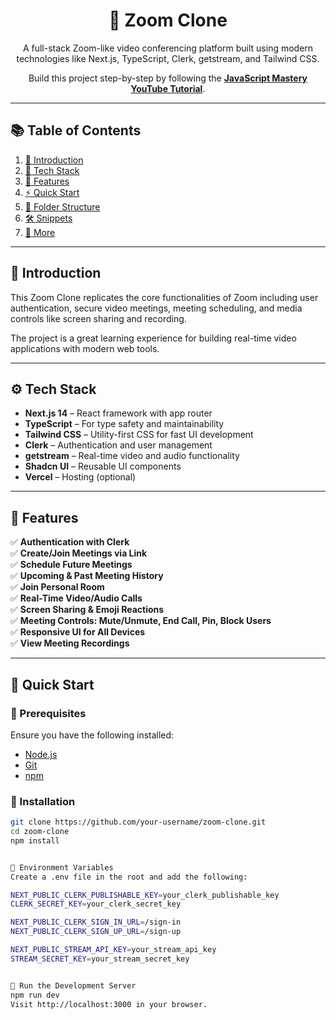 <div align="center">

  <h1>🔗 Zoom Clone</h1>
  <p>A full-stack Zoom-like video conferencing platform built using modern technologies like Next.js, TypeScript, Clerk, getstream, and Tailwind CSS.</p>
  
  <p>Build this project step-by-step by following the <a href="https://youtu.be/R8CIO1DZ2b8" target="_blank"><b>JavaScript Mastery YouTube Tutorial</b></a>.</p>

</div>

---

## 📚 Table of Contents

1. [📌 Introduction](#introduction)
2. [🧰 Tech Stack](#tech-stack)
3. [🚀 Features](#features)
4. [⚡ Quick Start](#quick-start)
5. [📁 Folder Structure](#folder-structure)
6. [🛠️ Snippets](#snippets)
7. [🧠 More](#more)

---

## 🤖 Introduction

This Zoom Clone replicates the core functionalities of Zoom including user authentication, secure video meetings, meeting scheduling, and media controls like screen sharing and recording.

The project is a great learning experience for building real-time video applications with modern web tools.

---

## ⚙️ Tech Stack

- **Next.js 14** – React framework with app router
- **TypeScript** – For type safety and maintainability
- **Tailwind CSS** – Utility-first CSS for fast UI development
- **Clerk** – Authentication and user management
- **getstream** – Real-time video and audio functionality
- **Shadcn UI** – Reusable UI components
- **Vercel** – Hosting (optional)

---

## 🔋 Features

✅ **Authentication with Clerk**  
✅ **Create/Join Meetings via Link**  
✅ **Schedule Future Meetings**  
✅ **Upcoming & Past Meeting History**  
✅ **Join Personal Room**  
✅ **Real-Time Video/Audio Calls**  
✅ **Screen Sharing & Emoji Reactions**  
✅ **Meeting Controls: Mute/Unmute, End Call, Pin, Block Users**  
✅ **Responsive UI for All Devices**  
✅ **View Meeting Recordings**

---

## 🤸 Quick Start

### 🔧 Prerequisites

Ensure you have the following installed:

- [Node.js](https://nodejs.org/)
- [Git](https://git-scm.com/)
- [npm](https://www.npmjs.com/)

### 🚀 Installation

```bash
git clone https://github.com/your-username/zoom-clone.git
cd zoom-clone
npm install


🔐 Environment Variables
Create a .env file in the root and add the following:

NEXT_PUBLIC_CLERK_PUBLISHABLE_KEY=your_clerk_publishable_key
CLERK_SECRET_KEY=your_clerk_secret_key

NEXT_PUBLIC_CLERK_SIGN_IN_URL=/sign-in
NEXT_PUBLIC_CLERK_SIGN_UP_URL=/sign-up

NEXT_PUBLIC_STREAM_API_KEY=your_stream_api_key
STREAM_SECRET_KEY=your_stream_secret_key


🧪 Run the Development Server
npm run dev
Visit http://localhost:3000 in your browser.
